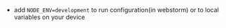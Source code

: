  - add `NODE_ENV=development` to run configuration(in webstorm)
or to local variables on your device
